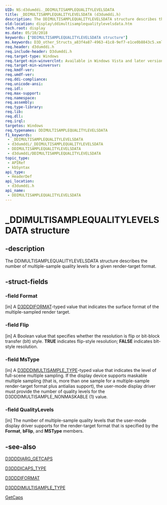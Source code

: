 ```yaml
---
UID: NS:d3dumddi._DDIMULTISAMPLEQUALITYLEVELSDATA
title: _DDIMULTISAMPLEQUALITYLEVELSDATA (d3dumddi.h)
description: The DDIMULTISAMPLEQUALITYLEVELSDATA structure describes the number of multiple-sample quality levels for a given render-target format.
old-location: display\ddimultisamplequalitylevelsdata.htm
tech.root: display
ms.date: 05/10/2018
keywords: ["DDIMULTISAMPLEQUALITYLEVELSDATA structure"]
ms.keywords: D3D_other_Structs_a83f4a87-4963-41c8-9ef7-e1ce0b8843c5.xml, DDIMULTISAMPLEQUALITYLEVELSDATA, DDIMULTISAMPLEQUALITYLEVELSDATA structure [Display Devices], _DDIMULTISAMPLEQUALITYLEVELSDATA, d3dumddi/DDIMULTISAMPLEQUALITYLEVELSDATA, display.ddimultisamplequalitylevelsdata
req.header: d3dumddi.h
req.include-header: D3dumddi.h
req.target-type: Windows
req.target-min-winverclnt: Available in Windows Vista and later versions of the Windows operating systems.
req.target-min-winversvr: 
req.kmdf-ver: 
req.umdf-ver: 
req.ddi-compliance: 
req.unicode-ansi: 
req.idl: 
req.max-support: 
req.namespace: 
req.assembly: 
req.type-library: 
req.lib: 
req.dll: 
req.irql: 
targetos: Windows
req.typenames: DDIMULTISAMPLEQUALITYLEVELSDATA
f1_keywords:
 - _DDIMULTISAMPLEQUALITYLEVELSDATA
 - d3dumddi/_DDIMULTISAMPLEQUALITYLEVELSDATA
 - DDIMULTISAMPLEQUALITYLEVELSDATA
 - d3dumddi/DDIMULTISAMPLEQUALITYLEVELSDATA
topic_type:
 - APIRef
 - kbSyntax
api_type:
 - HeaderDef
api_location:
 - d3dumddi.h
api_name:
 - DDIMULTISAMPLEQUALITYLEVELSDATA
---
```


# _DDIMULTISAMPLEQUALITYLEVELSDATA structure


## -description

The DDIMULTISAMPLEQUALITYLEVELSDATA structure describes the number of multiple-sample quality levels for a given render-target format.

## -struct-fields

### -field Format

[in] A <a href="/windows-hardware/drivers/ddi/d3dukmdt/ne-d3dukmdt-_d3dddiformat">D3DDDIFORMAT</a>-typed value that indicates the surface format of the multiple-sampled render target.

### -field Flip

[in] A Boolean value that specifies whether the resolution is flip or bit-block transfer (blt) style. <b>TRUE</b> indicates flip-style resolution; <b>FALSE</b> indicates blt-style resolution.

### -field MsType

[in] A <a href="/windows-hardware/drivers/ddi/d3dukmdt/ne-d3dukmdt-_d3dddimultisample_type">D3DDDIMULTISAMPLE_TYPE</a>-typed value that indicates the level of full-scene multiple sampling. If the display device supports maskable multiple sampling (that is, more than one sample for a multiple-sample render-target format plus antialias support), the user-mode display driver must provide the number of quality levels for the D3DDDIMULTISAMPLE_NONMASKABLE (1) value.

### -field QualityLevels

[in] The number of multiple-sample quality levels that the user-mode display driver supports for the render-target format that is specified by the <b>Format</b>, <b>bFlip</b>, and <b>MSType</b> members.

## -see-also

<a href="/windows-hardware/drivers/ddi/d3dumddi/ns-d3dumddi-_d3dddiarg_getcaps">D3DDDIARG_GETCAPS</a>



<a href="/windows-hardware/drivers/ddi/d3dumddi/ne-d3dumddi-_d3dddicaps_type">D3DDDICAPS_TYPE</a>



<a href="/windows-hardware/drivers/ddi/d3dukmdt/ne-d3dukmdt-_d3dddiformat">D3DDDIFORMAT</a>



<a href="/windows-hardware/drivers/ddi/d3dukmdt/ne-d3dukmdt-_d3dddimultisample_type">D3DDDIMULTISAMPLE_TYPE</a>



<a href="/windows-hardware/drivers/ddi/d3dumddi/nc-d3dumddi-pfnd3dddi_getcaps">GetCaps</a>
